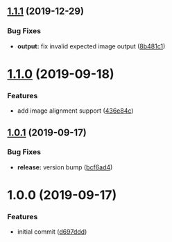 ## [1.1.1](https://github.com/mooyoul/chai-image/compare/v1.1.0...v1.1.1) (2019-12-29)


### Bug Fixes

* **output:** fix invalid expected image output ([8b481c1](https://github.com/mooyoul/chai-image/commit/8b481c19d2f73d836e857c01214628411fd26382))

# [1.1.0](https://github.com/mooyoul/chai-image/compare/v1.0.1...v1.1.0) (2019-09-18)


### Features

* add image alignment support ([436e84c](https://github.com/mooyoul/chai-image/commit/436e84c))

## [1.0.1](https://github.com/mooyoul/chai-image/compare/v1.0.0...v1.0.1) (2019-09-17)


### Bug Fixes

* **release:** version bump ([bcf6ad4](https://github.com/mooyoul/chai-image/commit/bcf6ad4))

# 1.0.0 (2019-09-17)


### Features

* initial commit ([d697ddd](https://github.com/mooyoul/chai-image/commit/d697ddd))
